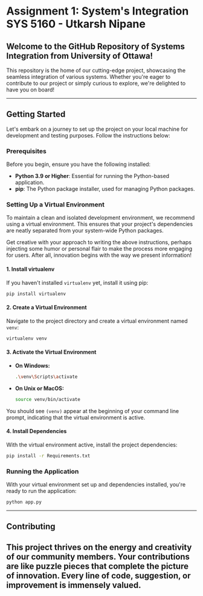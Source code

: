 
# Assignment 1: System's Integration SYS 5160 - Utkarsh Nipane

## Welcome to the GitHub Repository of Systems Integration from University of Ottawa!

This repository is the home of our cutting-edge project, showcasing the seamless integration of various systems. Whether you're eager to contribute to our project or simply curious to explore, we're delighted to have you on board!

---

## Getting Started

Let's embark on a journey to set up the project on your local machine for development and testing purposes. Follow the instructions below:

### Prerequisites

Before you begin, ensure you have the following installed:

- **Python 3.9 or Higher**: Essential for running the Python-based application.
- **pip**: The Python package installer, used for managing Python packages.

### Setting Up a Virtual Environment

To maintain a clean and isolated development environment, we recommend using a virtual environment. This ensures that your project's dependencies are neatly separated from your system-wide Python packages.

Get creative with your approach to writing the above instructions, perhaps injecting some humor or personal flair to make the process more engaging for users. After all, innovation begins with the way we present information!

#### 1. Install virtualenv

If you haven't installed `virtualenv` yet, install it using pip:

```bash
pip install virtualenv
```

#### 2. Create a Virtual Environment

Navigate to the project directory and create a virtual environment named `venv`:

```bash
virtualenv venv
```

#### 3. Activate the Virtual Environment

- **On Windows:**

  ```bash
  .\venv\Scripts\activate
  ```

- **On Unix or MacOS:**

  ```bash
  source venv/bin/activate
  ```

You should see `(venv)` appear at the beginning of your command line prompt, indicating that the virtual environment is active.

#### 4. Install Dependencies

With the virtual environment active, install the project dependencies:

```bash
pip install -r Requirements.txt
```

### Running the Application

With your virtual environment set up and dependencies installed, you're ready to run the application:

```bash
python app.py
```

---

## Contributing

This project thrives on the energy and creativity of our community members. Your contributions are like puzzle pieces that complete the picture of innovation. Every line of code, suggestion, or improvement is **immensely valued.**
---
